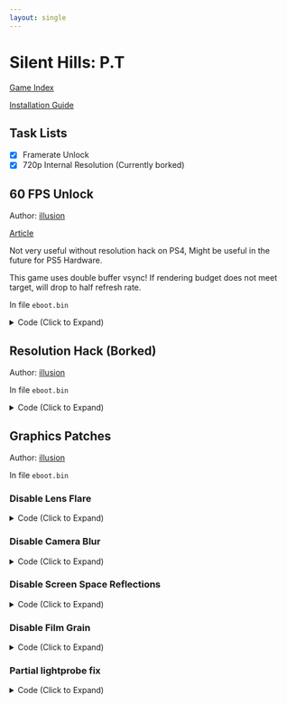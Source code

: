 ```yaml
---
layout: single
---
```


# Silent Hills: P.T

[Game Index](/patch/#ps4)

[Installation Guide](https://illusion0001.github.io/install-instructions/)

## Task Lists

- [x] Framerate Unlock
- [x] 720p Internal Resolution (Currently borked)

## 60 FPS Unlock

Author: [illusion](https://twitter.com/illusion0002)

[Article](https://illusion0001.github.io/patches/2021/04/29/pt-60fps/)

Not very useful without resolution hack on PS4, Might be useful in the future for PS5 Hardware.

This game uses double buffer vsync! If rendering budget does not meet target, will drop to half refresh rate.

In file `eboot.bin`

<details>
<summary>Code (Click to Expand)</summary>

{% highlight none %}
BE 01 00 00 00 E8 F3 51 2B 00

BE 00 00 00 00 E8 F3 51 2B 00
{% endhighlight %}

</details>

## Resolution Hack (Borked)

Author: [illusion](https://twitter.com/illusion0002)

In file `eboot.bin`

<details>
<summary>Code (Click to Expand)</summary>

{% highlight none %}
48 B8 80 07 00 00 38 04 00 00

48 B8 00 05 00 00 D0 02 00 00
{% endhighlight %}

</details>

## Graphics Patches

Author: [illusion](https://twitter.com/illusion0002)

In file `eboot.bin`

### Disable Lens Flare

<details>
<summary>Code (Click to Expand)</summary>

{% highlight none %}
4D 85 F6 0F 84 AF 0C 00 00 49 8B 5D

4D 85 F6 0F 85 AF 0C 00 00 49 8B 5D
{% endhighlight %}

</details>

### Disable Camera Blur

<details>
<summary>Code (Click to Expand)</summary>

{% highlight none %}
0F 84 BD 0A 00 00 48 8B 15 09 28 0B 01

0F 85 BD 0A 00 00 48 8B 15 09 28 0B 01
{% endhighlight %}

</details>

### Disable Screen Space Reflections

<details>
<summary>Code (Click to Expand)</summary>

{% highlight none %}
55 48 89 E5 41 57 41 56 41 55 41 54 53 48 81 EC 68 01 00 00 49 89 F4 48 89 BD E8 FE FF FF 48 8B 05 53 50 E3 00

C3 48 89 E5 41 57 41 56 41 55 41 54 53 48 81 EC 68 01 00 00 49 89 F4 48 89 BD E8 FE FF FF 48 8B 05 53 50 E3 00
{% endhighlight %}

</details>

### Disable Film Grain

<details>
<summary>Code (Click to Expand)</summary>

{% highlight none %}
75 1F BF 40 00 00 00

74 1F BF 40 00 00 00
{% endhighlight %}

</details>

### Partial lightprobe fix

<details>
<summary>Code (Click to Expand)</summary>

{% highlight none %}
# Partial lightprobe fix
48 85 DB 0F 84 83 07 00 00 45 0F B7 75 10

48 85 DB 48 E9 83 07 00 00 45 0F B7 75 10

# partial mirror fix // combine with lightprobe
C5 FA 59 05 C8 BC 8F 00 C5 FA 2C C0 C5 FA 2A C8 C5 FA 5C C1 C5 FA 59 05 B8 BC 8F 00 C4 E1 FA 2C C8 4C 8D 05 28 2E 31 01

C3 FA 59 05 C8 BC 8F 00 C5 FA 2C C0 C5 FA 2A C8 C5 FA 5C C1 C5 FA 59 05 B8 BC 8F 00 C4 E1 FA 2C C8 4C 8D 05 28 2E 31 01
{% endhighlight %}

</details>
